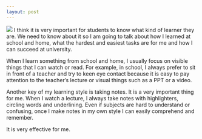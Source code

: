 ```yaml
---
layout: post
---
```

<img src="/images/fulls/03.jpg" class="fit image"> I think it is very important for students to know what kind of learner they are. We need to know about it so I am going to talk about how I learned at school and home, what the hardest and easiest tasks are for me and how I can succeed at university.

When I learn something from school and home, I usually focus on visible things that I can watch or read. For example, in school, I always prefer to sit in front of a teacher and try to keen eye contact because it is easy to pay attention to the teacher’s lecture or visual things such as a PPT or a video.

Another key of my learning style is taking notes. It is a very important thing for me. When I watch a lecture, I always take notes with highlighters, circling words and underlining. Even if subjects are hard to understand or confusing, once I make notes in my own style I can easily comprehend and remember.

It is very effective for me.
